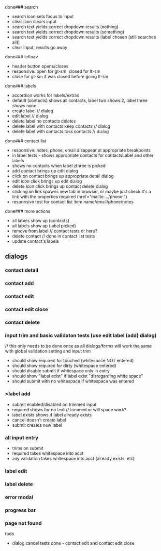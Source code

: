 
done### search
* search icon sets focus to input
* clear icon clears input
* search text yields correct dropdown results (nothing)
* search text yields correct dropdown results (something)
* search text yields correct dropdown results (label chosen (still searches all))
* clear input, results go away

done### leftnav
* header button opens/closes
* responsive: open for gt-sm, closed for lt-sm
* close for gt-sm if was closed before going lt-sm

done### labels
* accordion works for labels/extras
* default (contacts) shows all contacts, label two shows 2, label three shows none
* create label // dialog
* edit label // dialog
* delete label no contacts deletes
* delete label with contacts keep contacts // dialog
* delete label with contacts toss contacts // dialog

done### contact list
* responsive: notes, phone, email disappear at appropriate breakpoints
* in label tests - shows appropriate contacts for contactsLabel and other labels
* shows no contacts when label zthree is picked
* add contact brings up edit dialog
* click on contact brings up appropriate detail dialog
* edit icon click brings up edit dialog
* delete icon click brings up contact delete dialog
* clicking on link spawns new tab in browser, or maybe just check it's a link with the properties required (href="mailto:.../phone:")
* responsive test for contact list item name/email/phone/notes 


done### more actions
* all labels show up (contacts)
* all labels show up (label picked)
* remove from label // contact tests or here?
* delete contact // done in contact list tests
* update contact's labels



## dialogs
### contact detail 
### contact add
### contact edit 
### contact edit close
### contact delete 

### input trim and basic validaton tests (use edit label (add) dialog)
// this only needs to be done once as all dialogs/forms will work the same with global validation setting and input trim
* should show required for touched (whitespace NOT entered) 
* should show required for dirty (whitespace entered) 
* should disable submit if whitespace only in entry
* should show "label exist" if label exist "disregarding white space"
* should submit with no whitespace if whitespace was entered

### >label add
* submit enabled/disabled on trimmed input
* required shows for no text // trimmed or will space work?
* label exists shows if label already exists
* cancel doesn't create label
* submit creates new label

### all input entry
* trims on submit
* required takes whitespace into acct
* any validation takes whitespace into acct (already exists, etc)



### label edit
### label delete

### error modal
### progress bar
### page not found


todo
* dialog cancel tests
done - contact edit and contact edit close
